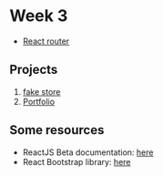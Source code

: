 # Week 3

- [React router](../materials/react-router.md)

## Projects

1. [fake store](https://dummyjson.com/docs)
2. [Portfolio](https://mileenka.github.io/Portfolio/index.html)

## Some resources

- ReactJS Beta documentation: [here](https://beta.reactjs.org/)
- React Bootstrap library: [here](https://react-bootstrap.netlify.app/)
